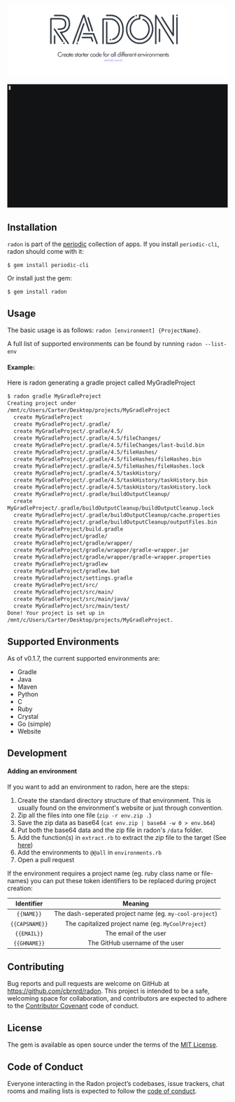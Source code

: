 <p align="center"><img src="https://raw.githubusercontent.com/cbrnrd/radon/master/img/radon-readme-header.png"></p>
<p align="center"><img src="https://raw.githubusercontent.com/cbrnrd/radon/master/img/demo.gif"></p>

## Installation

`radon` is part of the [periodic](https://periodic.now.sh) collection of apps. If you install `periodic-cli`, radon should come with it:

    $ gem install periodic-cli

Or install just the gem:

    $ gem install radon

## Usage

The basic usage is as follows: `radon [environment] {ProjectName}`.

A full list of supported environments can be found by running `radon --list-env`

#### Example:

Here is radon generating a gradle project called MyGradleProject
```
$ radon gradle MyGradleProject
Creating project under /mnt/c/Users/Carter/Desktop/projects/MyGradleProject
  create MyGradleProject
  create MyGradleProject/.gradle/
  create MyGradleProject/.gradle/4.5/
  create MyGradleProject/.gradle/4.5/fileChanges/
  create MyGradleProject/.gradle/4.5/fileChanges/last-build.bin
  create MyGradleProject/.gradle/4.5/fileHashes/
  create MyGradleProject/.gradle/4.5/fileHashes/fileHashes.bin
  create MyGradleProject/.gradle/4.5/fileHashes/fileHashes.lock
  create MyGradleProject/.gradle/4.5/taskHistory/
  create MyGradleProject/.gradle/4.5/taskHistory/taskHistory.bin
  create MyGradleProject/.gradle/4.5/taskHistory/taskHistory.lock
  create MyGradleProject/.gradle/buildOutputCleanup/
  create MyGradleProject/.gradle/buildOutputCleanup/buildOutputCleanup.lock
  create MyGradleProject/.gradle/buildOutputCleanup/cache.properties
  create MyGradleProject/.gradle/buildOutputCleanup/outputFiles.bin
  create MyGradleProject/build.gradle
  create MyGradleProject/gradle/
  create MyGradleProject/gradle/wrapper/
  create MyGradleProject/gradle/wrapper/gradle-wrapper.jar
  create MyGradleProject/gradle/wrapper/gradle-wrapper.properties
  create MyGradleProject/gradlew
  create MyGradleProject/gradlew.bat
  create MyGradleProject/settings.gradle
  create MyGradleProject/src/
  create MyGradleProject/src/main/
  create MyGradleProject/src/main/java/
  create MyGradleProject/src/main/test/
Done! Your project is set up in /mnt/c/Users/Carter/Desktop/projects/MyGradleProject.
```

## Supported Environments
As of v0.1.7, the current supported environments are:
* Gradle
* Java
* Maven
* Python
* C
* Ruby
* Crystal
* Go (simple)
* Website

## Development

#### Adding an environment
If you want to add an environment to radon, here are the steps:
1. Create the standard directory structure of that environment. This is usually found on the environment's website or just through convention.
2. Zip all the files into one file (`zip -r env.zip .`)
3. Save the zip data as base64 (`cat env.zip | base64 -w 0 > env.b64`)
4. Put both the base64 data and the zip file in radon's `/data` folder.
5. Add the function(s) in `extract.rb` to extract the _zip_ file to the target (See [here](https://github.com/cbrnrd/radon/blob/7cd141b5a61de6a8abaf0009a1a8cfd090f05e97/lib/core/extract.rb#L5))
6. Add the environments to `@@all` in `environments.rb`
7. Open a pull request

If the environment requires a project name (eg. ruby class name or file-names) you can put these token identifiers to be replaced during project creation:

| Identifier        | Meaning           |
| :-------------: |:-------------:|
| `{{NAME}}`      | The dash-seperated project name (eg. `my-cool-project`) |
| `{{CAPSNAME}}`      | The capitalized project name (eg. `MyCoolProject`) |
| `{{EMAIL}}` | The email of the user |
| `{{GHNAME}}` | The GitHub username of the user |


## Contributing

Bug reports and pull requests are welcome on GitHub at https://github.com/cbrnrd/radon. This project is intended to be a safe, welcoming space for collaboration, and contributors are expected to adhere to the [Contributor Covenant](http://contributor-covenant.org) code of conduct.

## License

The gem is available as open source under the terms of the [MIT License](https://opensource.org/licenses/MIT).

## Code of Conduct

Everyone interacting in the Radon project’s codebases, issue trackers, chat rooms and mailing lists is expected to follow the [code of conduct](https://github.com/cbrnrd/radon/blob/master/CODE_OF_CONDUCT.md).
